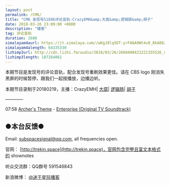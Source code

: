 ```yaml
---
layout: post
permalink: /CM6/
title: "CM6 发现号S1E06评论音轨-CrazyEMH&amp;大腐&amp;逻辑肠&amp;胡子"
date: 2018-03-26 23:09:00 +0800
description: "播客"
tag: 评论音轨
duration: 2680
ximalayam4aurl: https://jt.ximalaya.com//wKgJ8lq5DT-yrFA6A9Wt4v8_8kA862.mp3.m4a?channel=rss&amp;album_id=3135361&amp;track_id=78847149&amp;uid=6418191&amp;jt=https://audio.xmcdn.com/group41/M0A/EE/B2/wKgJ8lq5DT-yrFA6A9Wt4v8_8kA862.mp3
ximalayam4alength: 64335330
lizhimp3url: http://cdn.lizhi.fm/audio/2018/03/26/2660408421221355526_ud.mp3
lizhimp3length: 107264061
---   
```


本期节目是发现号的评论音轨，配合发现号重刷效果更佳。请在 CBS logo 刚消失黑屏的时候暂停，跟我们一起按播放，边播边听。

本期节目录制于20180219，主播：CrazyEMH\| [大腐](https://weibo.com/u/5113590549)\| [逻辑肠](https://weibo.com/u/5682045870)\| [胡子](https://weibo.com/p/1005051764117203)

————

07:58 [Archer&#39;s Theme](http://music.163.com/#/m/song?id=1286618&amp;userid=68408211) - [Enterprise (Original TV Soundtrack)](http://music.163.com/album?id=132807)

## ●本台反馈●

Email: [subspacesignal@qq.com](mailto:subspacesignal@qq.com), all frequencies open.

官网： [http://trekin.space](http://trekin.space)，官网包含完整且富文本格式的 shownotes

听众交流群：QQ群号 591546843

新浪微博： [@迷于星际播客](http://weibo.com/lostinst)
